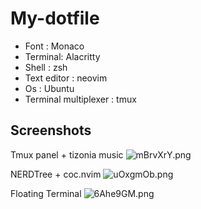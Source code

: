 # My-dotfile

- Font : Monaco
- Terminal: Alacritty
- Shell : zsh
- Text editor : neovim
- Os : Ubuntu
- Terminal multiplexer : tmux

## Screenshots

Tmux panel + tizonia music
![mBrvXrY.png](https://i.imgur.com/mBrvXrY.png)

NERDTree + coc.nvim
![uOxgmOb.png](https://i.imgur.com/uOxgmOb.png)

Floating Terminal
![6Ahe9GM.png](https://i.imgur.com/6Ahe9GM.png)


